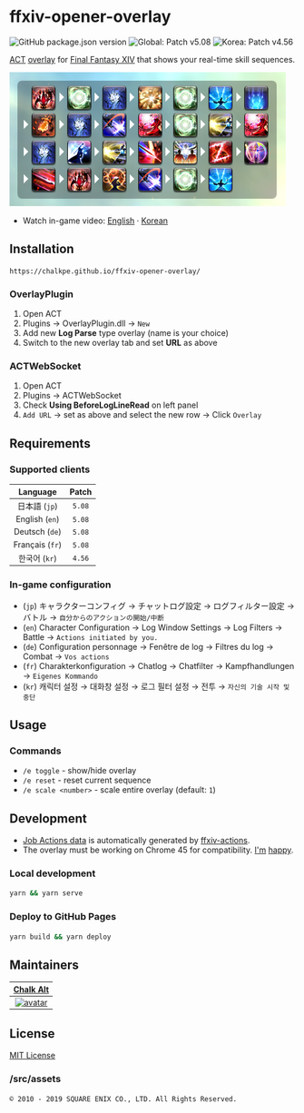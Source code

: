 # ffxiv-opener-overlay

![GitHub package.json version](https://img.shields.io/github/package-json/v/ChalkPE/ffxiv-opener-overlay) ![Global: Patch v5.08](https://img.shields.io/badge/patch-5.08-blueviolet) ![Korea: Patch v4.56](https://img.shields.io/badge/korea-4.56-red)

[ACT](https://advancedcombattracker.com/) [overlay](https://github.com/hibiyasleep/OverlayPlugin) for [Final Fantasy XIV](https://www.finalfantasyxiv.com/) that shows your real-time skill sequences.

![Red Mage opener](public/rdm-sb-opener.png)
<!-- ![Summoner opener](public/smn-sb-opener.png) -->

* Watch in-game video: [English](https://gaming.youtube.com/watch?v=mKNK5xdRwsE&feature=share) &middot; [Korean](https://gaming.youtube.com/watch?v=sLJddcK1z6Y&feature=share)

## Installation

```url
https://chalkpe.github.io/ffxiv-opener-overlay/
```

### OverlayPlugin

1. Open ACT
1. Plugins → OverlayPlugin.dll → `New`
1. Add new **Log Parse** type overlay (name is your choice)
1. Switch to the new overlay tab and set **URL** as above

### ACTWebSocket

1. Open ACT
1. Plugins → ACTWebSocket
1. Check **Using BeforeLogLineRead** on left panel
1. `Add URL` → set as above and select the new row → Click `Overlay`

## Requirements

### Supported clients

| Language | Patch |
| :--: | :--: |
| 日本語 (`jp`) | `5.08` |
| English (`en`) | `5.08` |
| Deutsch (`de`) | `5.08` |
| Français (`fr`) | `5.08` |
| 한국어 (`kr`) | `4.56` |

### In-game configuration

* (`jp`) キャラクターコンフィグ → チャットログ設定 → ログフィルター設定 → バトル → `自分からのアクションの開始/中断`
* (`en`) Character Configuration → Log Window Settings → Log Filters → Battle → `Actions initiated by you.`
* (`de`) Configuration personnage → Fenêtre de log → Filtres du log → Combat → `Vos actions`
* (`fr`) Charakterkonfiguration → Chatlog → Chatfilter → Kampfhandlungen → `Eigenes Kommando`
* (`kr`) 캐릭터 설정 → 대화창 설정 → 로그 필터 설정 → 전투 → `자신의 기술 시작 및 중단`

## Usage

### Commands

* `/e toggle` - show/hide overlay
* `/e reset` - reset current sequence
* `/e scale <number>` - scale entire overlay (default: `1`)

## Development

* [Job Actions data](src/assets/database.json) is automatically generated by [ffxiv-actions](https://github.com/ChalkPE/ffxiv-actions).
* The overlay must be working on Chrome 45 for compatibility. [I'm](https://github.com/hibiyasleep/OverlayPlugin/blob/master/Utils/build-cef.ps1) [happy](https://bitbucket.org/chromiumembedded/cef/commits/807de3c161f5598597e40f5a42e8541d9e3eb905).

### Local development

```bash
yarn && yarn serve
```

### Deploy to GitHub Pages

```bash
yarn build && yarn deploy
```

## Maintainers

| [Chalk Alt](https://twitter.com/chalk_alt) |
| :--: |
| [![avatar](https://img2.finalfantasyxiv.com/f/1734839702c1c1e9792782c2bc669472_393eb74047bb90c8d80dea54218430eefc0_96x96.jpg)](https://na.finalfantasyxiv.com/lodestone/character/27400250/) |

## License

[MIT License](LICENSE)

### /src/assets

```text
© 2010 - 2019 SQUARE ENIX CO., LTD. All Rights Reserved.
```
